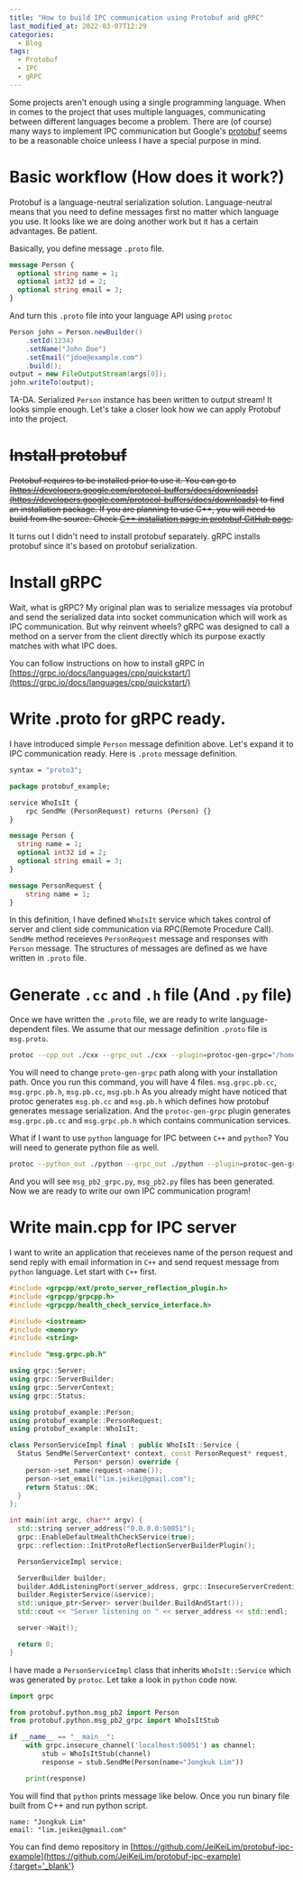 ```yaml
---
title: "How to build IPC communication using Protobuf and gRPC"
last_modified_at: 2022-03-07T12:29
categories:
  - Blog
tags:
  - Protobuf
  - IPC
  - gRPC
---
```


Some projects aren't enough using a single programming language. When in comes to the project that uses multiple languages, communicating between different languages become a problem.
There are (of course) many ways to implement IPC communication but Google's [protobuf](https://developers.google.com/protocol-buffers) seems to be a reasonable choice unleess I have a special purpose in mind. 

# Basic workflow (How does it work?)

Protobuf is a language-neutral serialization solution. Language-neutral means that you need to define messages first no matter which language you use. It looks like we are doing another work but it has a certain advantages. Be patient.

Basically, you define message `.proto` file.

```proto
message Person {
  optional string name = 1;
  optional int32 id = 2;
  optional string email = 3;
}
```

And turn this `.proto` file into your language API using `protoc`

```java
Person john = Person.newBuilder()
    .setId(1234)
    .setName("John Doe")
    .setEmail("jdoe@example.com")
    .build();
output = new FileOutputStream(args[0]);
john.writeTo(output);
```

TA-DA. Serialized `Person` instance has been written to output stream!
It looks simple enough. Let's take a closer look how we can apply Protobuf into the project.

# ~~Install protobuf~~

~~Protobuf requires to be installed prior to use it. You can go to [https://developers.google.com/protocol-buffers/docs/downloads](https://developers.google.com/protocol-buffers/docs/downloads) to find an installation package. If you are planning to use C++, you will need to build from the source. Check [C++ installation page in protobuf GitHub page](https://github.com/protocolbuffers/protobuf/blob/v3.19.4/src/README.md).~~

It turns out I didn't need to install protobuf separately. gRPC installs protobuf since it's based on protobuf serialization.

# Install gRPC

Wait, what is gRPC? My original plan was to serialize messages via protobuf and send the serialized data into socket communication which will work as IPC communication. But why reinvent wheels? gRPC was designed to call a method on a server from the client directly which its purpose exactly matches with what IPC does.

You can follow instructions on how to install gRPC in [https://grpc.io/docs/languages/cpp/quickstart/](https://grpc.io/docs/languages/cpp/quickstart/)

# Write .proto for gRPC ready.

I have introduced simple `Person` message definition above. Let's expand it to IPC communication ready. Here is `.proto` message definition.

```proto
syntax = "proto3";

package protobuf_example;

service WhoIsIt {
    rpc SendMe (PersonRequest) returns (Person) {}
}

message Person {
  string name = 1;
  optional int32 id = 2;
  optional string email = 3;
}

message PersonRequest {
    string name = 1;
}
```

In this definition, I have defined `WhoIsIt` service which takes control of server and client side communication via RPC(Remote Procedure Call). `SendMe` method receieves `PersonRequest` message and responses with `Person` message. The structures of messages are defined as we have written in `.proto` file.

# Generate `.cc` and `.h` file (And `.py` file)

Once we have written the `.proto` file, we are ready to write language-dependent files. We assume that our message definition `.proto` file is `msg.proto`.

```bash
protoc --cpp_out ./cxx --grpc_out ./cxx --plugin=protoc-gen-grpc="/home/user/.local/bin/grpc_cpp_plugin" msg.proto
```

You will need to change `proto-gen-grpc` path along with your installation path. Once you run this command, you will have 4 files. `msg.grpc.pb.cc`, `msg.grpc.pb.h`, `msg.pb.cc`, `msg.pb.h`
As you already might have noticed that protoc generates `msg.pb.cc` and `msg.pb.h` which defines how protobuf generates message serialization. And the `protoc-gen-grpc` plugin generates `msg.grpc.pb.cc` and `msg.grpc.pb.h` which contains communication services.

What if I want to use `python` language for IPC between `C++` and `python`? You will need to generate python file as well.

```bash
protoc --python_out ./python --grpc_out ./python --plugin=protoc-gen-grpc="/home/user/.local/bin/grpc_python_plugin" msg.proto
```

And you will see `msg_pb2_grpc.py`, `msg_pb2.py` files has been generated.
Now we are ready to write our own IPC communication program!

# Write main.cpp for IPC server

I want to write an application that receieves name of the person request and send reply with email information in `C++` and send request message from `python` language. Let start with `C++` first.

```c++
#include <grpcpp/ext/proto_server_reflection_plugin.h>
#include <grpcpp/grpcpp.h>
#include <grpcpp/health_check_service_interface.h>

#include <iostream>
#include <memory>
#include <string>

#include "msg.grpc.pb.h"

using grpc::Server;
using grpc::ServerBuilder;
using grpc::ServerContext;
using grpc::Status;

using protobuf_example::Person;
using protobuf_example::PersonRequest;
using protobuf_example::WhoIsIt;

class PersonServiceImpl final : public WhoIsIt::Service {
  Status SendMe(ServerContext* context, const PersonRequest* request,
                Person* person) override {
    person->set_name(request->name());
    person->set_email("lim.jeikei@gmail.com");
    return Status::OK;
  }
};

int main(int argc, char** argv) {
  std::string server_address("0.0.0.0:50051");
  grpc::EnableDefaultHealthCheckService(true);
  grpc::reflection::InitProtoReflectionServerBuilderPlugin();

  PersonServiceImpl service;

  ServerBuilder builder;
  builder.AddListeningPort(server_address, grpc::InsecureServerCredentials());
  builder.RegisterService(&service);
  std::unique_ptr<Server> server(builder.BuildAndStart());
  std::cout << "Server listening on " << server_address << std::endl;

  server->Wait();

  return 0;
}
```

I have made a `PersonServiceImpl` class that inherits `WhoIsIt::Service` which was generated by `protoc`. Let take a look in `python` code now.

```python
import grpc

from protobuf.python.msg_pb2 import Person
from protobuf.python.msg_pb2_grpc import WhoIsItStub

if __name__ == "__main__":
    with grpc.insecure_channel('localhost:50051') as channel:
        stub = WhoIsItStub(channel)
        response = stub.SendMe(Person(name="Jongkuk Lim"))

    print(response)
```

You will find that `python` prints message like below. Once you run binary file built from C++ and run python script.

```shell
name: "Jongkuk Lim"
email: "lim.jeikei@gmail.com"
```

You can find demo repository in [https://github.com/JeiKeiLim/protobuf-ipc-example](https://github.com/JeiKeiLim/protobuf-ipc-example){:target='_blank'}

